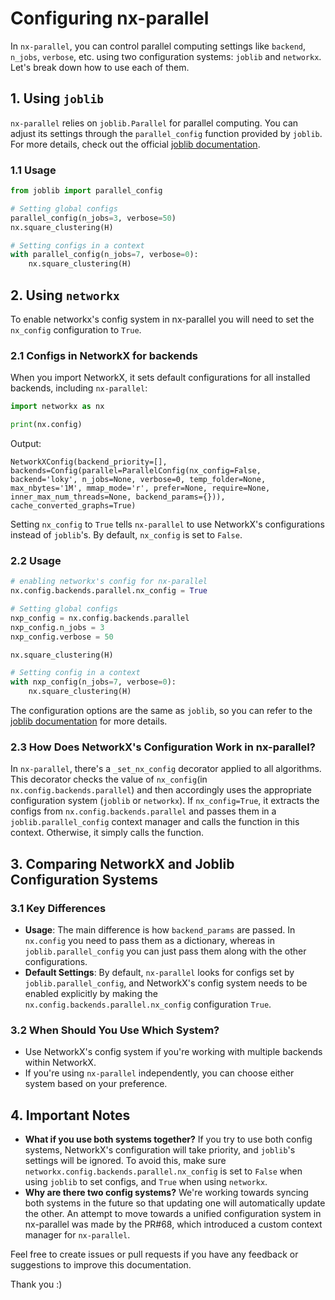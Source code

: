 # Configuring nx-parallel

In `nx-parallel`, you can control parallel computing settings like `backend`, `n_jobs`, `verbose`, etc. using two configuration systems: `joblib` and `networkx`. Let's break down how to use each of them.

## 1. Using `joblib`

`nx-parallel` relies on `joblib.Parallel` for parallel computing. You can adjust its settings through the `parallel_config` function provided by `joblib`. For more details, check out the official [joblib documentation](https://joblib.readthedocs.io/en/latest/parallel.html).

### 1.1 Usage

```python
from joblib import parallel_config

# Setting global configs
parallel_config(n_jobs=3, verbose=50)
nx.square_clustering(H)

# Setting configs in a context
with parallel_config(n_jobs=7, verbose=0):
    nx.square_clustering(H)
```

## 2. Using `networkx`

To enable networkx's config system in nx-parallel you will need to set the `nx_config` configuration to `True`.

### 2.1 Configs in NetworkX for backends

When you import NetworkX, it sets default configurations for all installed backends, including `nx-parallel`:

```python
import networkx as nx

print(nx.config)
```

Output:

```
NetworkXConfig(backend_priority=[], backends=Config(parallel=ParallelConfig(nx_config=False, backend='loky', n_jobs=None, verbose=0, temp_folder=None, max_nbytes='1M', mmap_mode='r', prefer=None, require=None, inner_max_num_threads=None, backend_params={})), cache_converted_graphs=True)
```

Setting `nx_config` to `True` tells `nx-parallel` to use NetworkX's configurations instead of `joblib`'s. By default, `nx_config` is set to `False`.

### 2.2 Usage

```python
# enabling networkx's config for nx-parallel
nx.config.backends.parallel.nx_config = True

# Setting global configs
nxp_config = nx.config.backends.parallel
nxp_config.n_jobs = 3
nxp_config.verbose = 50

nx.square_clustering(H)

# Setting config in a context
with nxp_config(n_jobs=7, verbose=0):
    nx.square_clustering(H)
```

The configuration options are the same as `joblib`, so you can refer to the [joblib documentation](https://joblib.readthedocs.io/en/latest/parallel.html) for more details.

### 2.3 How Does NetworkX's Configuration Work in nx-parallel?

In `nx-parallel`, there's a `_set_nx_config` decorator applied to all algorithms. This decorator checks the value of `nx_config`(in `nx.config.backends.parallel`) and then accordingly uses the appropriate configuration system (`joblib` or `networkx`). If `nx_config=True`, it extracts the configs from `nx.config.backends.parallel` and passes them in a `joblib.parallel_config` context manager and calls the function in this context. Otherwise, it simply calls the function.

## 3. Comparing NetworkX and Joblib Configuration Systems

### 3.1 Key Differences

- **Usage**: The main difference is how `backend_params` are passed. In `nx.config` you need to pass them as a dictionary, whereas in `joblib.parallel_config` you can just pass them along with the other configurations.
- **Default Settings**: By default, `nx-parallel` looks for configs set by `joblib.parallel_config`, and NetworkX's config system needs to be enabled explicitly by making the `nx.config.backends.parallel.nx_config` configuration `True`.

### 3.2 When Should You Use Which System?

- Use NetworkX's config system if you're working with multiple backends within NetworkX.
- If you're using `nx-parallel` independently, you can choose either system based on your preference.

## 4. Important Notes

- **What if you use both systems together?** If you try to use both config systems, NetworkX's configuration will take priority, and `joblib`'s settings will be ignored. To avoid this, make sure `networkx.config.backends.parallel.nx_config` is set to `False` when using `joblib` to set configs, and `True` when using `networkx`.
- **Why are there two config systems?** We're working towards syncing both systems in the future so that updating one will automatically update the other. An attempt to move towards a unified configuration system in nx-parallel was made by the PR#68, which introduced a custom context manager for `nx-parallel`.

Feel free to create issues or pull requests if you have any feedback or suggestions to improve this documentation.

Thank you :)
